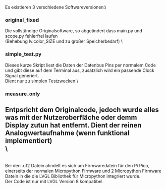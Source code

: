 Es existieren 3 verschiedene Softwareversionen:\
### original_fixed
Die vollständige Originalsoftware, so abgeändert dass main.py und scope.py fehlerfrei laufen\
(Behebung lv.color_SIZE und zu großer Speicherbedarf)
\
### simple_test.py
Dieses kurze Skript liest die Daten der Datenbus Pins per normalem Code und gibt diese auf dem Terminal aus, zusätzlich wird ein passende Clock Signal generiert.\
Dient nur zu simplen Testzwecken
\
### measure_only
Entpsricht dem Originalcode, jedoch wurde alles was mit der Nutzeroberfläche oder demm Display zutun hat entfernt. Dient der reinen Analogwertaufnahme (wenn funktional implementiert)
\
\
---
\
Bei den .uf2 Datein ahndelt es sich um Firmwaredatein für den Pi Pico, einerseits der normalen Micropython Firmware und 2 Micropython Firmware Datein in die die LVGL Bibliothek für Micropython integriert wurde.\
Der Code ist nur mit LVGL Version 8 kompatibel.
